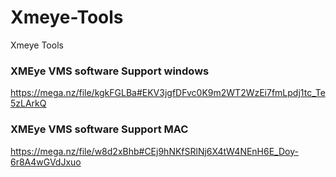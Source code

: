 # Xmeye-Tools
Xmeye Tools
### XMEye VMS software Support windows

https://mega.nz/file/kgkFGLBa#EKV3jgfDFvc0K9m2WT2WzEi7fmLpdj1tc_Te5zLArkQ

### XMEye VMS software Support MAC

https://mega.nz/file/w8d2xBhb#CEj9hNKfSRlNj6X4tW4NEnH6E_Doy-6r8A4wGVdJxuo
